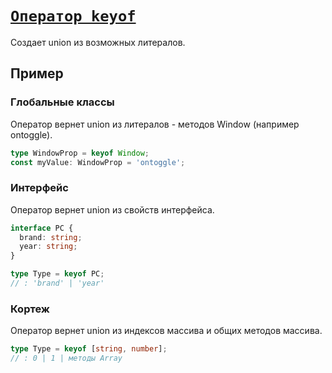 # [`Оператор keyof`](../index.md)

Создает union из возможных литералов.

## Пример

### Глобальные классы

Оператор вернет union из литералов - методов Window (например ontoggle).

```ts
type WindowProp = keyof Window;
const myValue: WindowProp = 'ontoggle';
```

### Интерфейс

Оператор вернет union из свойств интерфейса.

```ts
interface PC {
  brand: string;
  year: string;
}

type Type = keyof PC;
// : 'brand' | 'year'
```

### Кортеж

Оператор вернет union из индексов массива и общих методов массива.

```ts
type Type = keyof [string, number];
// : 0 | 1 | методы Array
```
